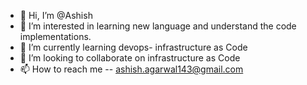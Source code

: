 - 👋 Hi, I’m @Ashish
- 👀 I’m interested in learning new language and understand the code implementations.
- 🌱 I’m currently learning devops- infrastructure as Code
- 💞️ I’m looking to collaborate on infrastructure as Code
- 📫 How to reach me -- ashish.agarwal143@gmail.com

<!---
AshishAgarwal143/AshishAgarwal143 is a ✨ special ✨ repository because its `README.md` (this file) appears on your GitHub profile.
You can click the Preview link to take a look at your changes.
--->
